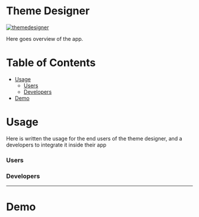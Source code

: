 # Theme Designer

[![themedesigner](http://forthebadge.com/images/badges/made-with-ruby.svg)](https://main.d3a5eqyieorqj5.amplifyapp.com/#/)

Here goes overview of the app.

# Table of Contents

- [Usage](#usage)
    - [Users](#users)
    - [Developers](#developers)
- [Demo](#demo)


# Usage 
Here is written the usage for the end users of the theme designer, and a developers to integrate it inside their app


### Users


### Developers




---
# Demo

